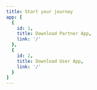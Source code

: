 ```yaml
---
title: Start your journey
app: [
  {
    id: 1,
    title: Download Partner App,
    link: '/'
  },
  {
    id: 2,
    title: Download User App,
    link: '/'
  }
]
---
```

